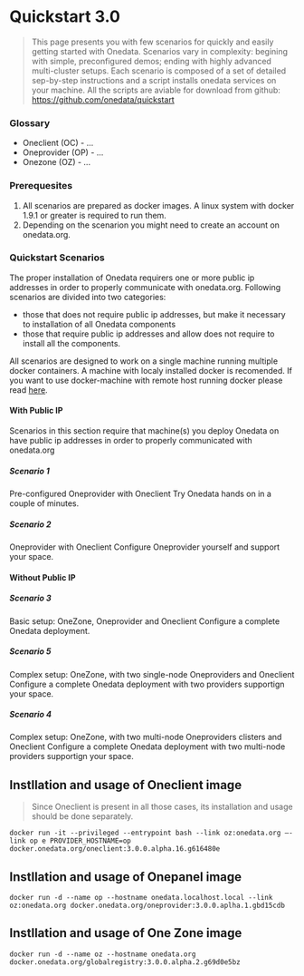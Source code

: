 # Quickstart 3.0

> This page presents you with few scenarios for quickly and easily getting started with Onedata. Scenarios vary in complexity: begining with simple, preconfigured demos; ending with highly advanced multi-cluster setups. Each scenario is composed of a set of detailed sep-by-step instructions and a script installs onedata services on your machine. All the scripts are aviable for download from github: https://github.com/onedata/quickstart

### Glossary
- Oneclient (OC) - ...
- Oneprovider (OP) - ...
- Onezone (OZ) - ...

### Prerequesites 
1) All scenarios are prepared as docker images. A linux system with docker 1.9.1 or greater is required to run them. 
2) Depending on the scenarion you might need to create an account on onedata.org.

### Quickstart Scenarios

The proper installation of Onedata requirers one or more public ip addresses in order to properly communicate with onedata.org. Following scenarios are divided into two categories:
- those that does not require public ip addresses, but make it necessary to installation of all Onedata components
- those that require public ip addresses and allow does not require to install all the components.

All scenarios are designed to work on a single machine running multiple docker containers. A machine with localy installed docker is recomended. If you want to use docker-machine with remote host running docker please read [here](here). 

#### With Public IP
Scenarios in this section require that machine(s) you deploy Onedata on have public ip addresses in order to properly communicated with onedata.org

##### Scenario 1
Pre-configured Oneprovider with Oneclient
Try Onedata hands on in a couple of minutes.

##### Scenario 2 
Oneprovider with Oneclient
Configure Oneprovider yourself and support your space.

#### Without Public IP

##### Scenario 3
Basic setup: OneZone, Oneprovider and Oneclient
Configure a complete Onedata deployment. 

##### Scenario 5
Complex setup: OneZone, with two single-node Oneproviders and Oneclient
Configure a complete Onedata deployment with two providers supportign your space.

##### Scenario 4
Complex setup: OneZone, with two multi-node Oneproviders clisters and Oneclient
Configure a complete Onedata deployment with two multi-node providers supportign your space.


## Instllation and usage of Oneclient image
> Since Oneclient is present in all those cases, its installation and usage should be done separately.

```
docker run -it --privileged --entrypoint bash --link oz:onedata.org —-link op e PROVIDER_HOSTNAME=op docker.onedata.org/oneclient:3.0.0.alpha.16.g616480e
```

## Instllation and usage of Onepanel image


```
docker run -d --name op --hostname onedata.localhost.local --link oz:onedata.org docker.onedata.org/oneprovider:3.0.0.aplha.1.gbd15cdb
```

## Instllation and usage of One Zone image

```
docker run -d --name oz --hostname onedata.org docker.onedata.org/globalregistry:3.0.0.alpha.2.g69d0e5bz
```
 
